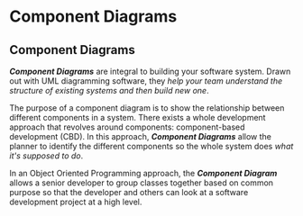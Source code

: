 # Component Diagrams



## Component Diagrams
**_Component Diagrams_** are integral to building your software system. Drawn out with UML diagramming software, they _help your team understand the structure of existing systems and then build new one_.

The purpose of a component diagram is to show the relationship between different components in a system. 
There exists a whole development approach that revolves around components: component-based development (CBD). In this approach, **_Component Diagrams_** allow the planner to identify the different components so the whole system does _what it's supposed to do_.

In an Object Oriented Programming approach, the **_Component Diagram_** allows a senior developer to group classes together based on common purpose so that the developer and others can look at a software development project at a high level.
